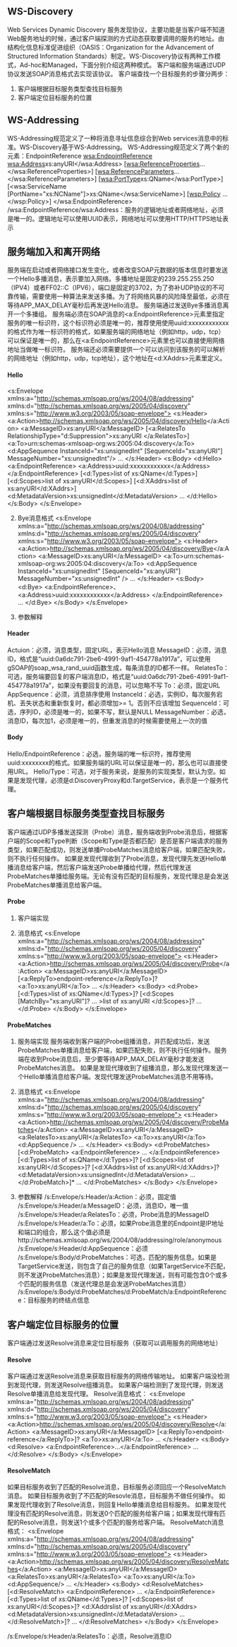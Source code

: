 ## WS-Discovery
Web Services Dynamic Discovery
服务发现协议，主要功能是当客户端不知道Web服务地址的时候，通过客户端探测的方式动态获取要调用的服务的地址。由结构化信息标准促进组织（OASIS：Organization for the Advancement of Structured Information Standards）制定。WS-Discovery协议有两种工作模式，Ad-hoc和Managed，下面分别介绍这两种模式。
客户端和服务端通过UDP协议发送SOAP消息格式去实现该协议。
客户端查找一个目标服务的步骤分两步：
1. 客户端根据目标服务类型查找目标服务
2. 客户端定位目标服务的位置

## WS-Addressing
WS-Addressing规范定义了一种将消息寻址信息综合到Web services消息中的标准。WS-Discovery基于WS-Addressing。
WS-Addressing规范定义了两个新的元素：EndpointReference
<wsa:EndpointReference>
    <wsa:Address>xs:anyURI</wsa:Address>
    [<wsa:ReferenceProperties>... </wsa:ReferenceProperties>]
    [<wsa:ReferenceParameters>... </wsa:ReferenceParameters>]
    [<wsa:PortType>xs:QName</wsa:PortType>]
    [<wsa:ServiceName [PortName="xs:NCName"]>xs:QName</wsa:ServiceName>]
    [<wsp:Policy> ... </wsp:Policy>]
</wsa:EndpointReference>
/wsa:EndpointReference/wsa:Address：服务的逻辑地址或者网络地址，必须是唯一的。逻辑地址可以使用UUID表示，网络地址可以使用HTTP/HTTPS地址表示



## 服务端加入和离开网络
服务端在启动或者网络接口发生变化，或者改变SOAP元数据的版本信息时要发送一个Hello多播消息，表示要加入网络。多播地址是固定的239.255.255.250（IPV4）或者FF02::C（IPV6），端口是固定的3702，为了弥补UDP协议的不可靠传输，需要使用一种算法来发送多播。为了将网络风暴的风险降至最低，必须在等待APP_MAX_DELAY毫秒后再发送Hello消息。
服务端通过发送Bye多播消息离开一个多播组。
服务端必须在SOAP消息的<a:EndpointReference>元素里指定服务的唯一标识符，这个标识符必须是唯一的，推荐使用使用uuid:xxxxxxxxxxxx的格式作为唯一标识符的格式，如果服务端的网络地址（例如http，udp，tcp）可以保证是唯一的，那么在<a:EndpointReference>元素里也可以直接使用网络地址当做唯一标识符。
服务端还必须需要提供一个可以访问到该服务的可以解析的网络地址（例如http，udp，tcp地址），这个地址在<d:XAddrs>元素里定义。

#### Hello
<s:Envelope xmlns:a="http://schemas.xmlsoap.org/ws/2004/08/addressing" 
			xmlns:d="http://schemas.xmlsoap.org/ws/2005/04/discovery" 
			xmlns:s="http://www.w3.org/2003/05/soap-envelope"> 
	<s:Header> 
		<a:Action>http://schemas.xmlsoap.org/ws/2005/04/discovery/Hello</a:Action> 
		<a:MessageID>xs:anyURI</a:MessageID> 
		[<a:RelatesTo RelationshipType="d:Suppression">xs:anyURI </a:RelatesTo>]
		<a:To>urn:schemas-xmlsoap-org:ws:2005:04:discovery</a:To> 
		<d:AppSequence InstanceId="xs:unsignedInt" [SequenceId="xs:anyURI"] MessageNumber="xs:unsignedInt"/> 
		... 
	</s:Header> 
	<s:Body> 
		<d:Hello> 
			<a:EndpointReference>
				<a:Address>uuid:xxxxxxxxxxxx</a:Address>
			</a:EndpointReference> 
			[<d:Types>list of xs:QName</d:Types>]
			[<d:Scopes>list of xs:anyURI</d:Scopes>]
			[<d:XAddrs>list of xs:anyURI</d:XAddrs>]
			<d:MetadataVersion>xs:unsignedInt</d:MetadataVersion> 
			... 
		</d:Hello> 
	</s:Body> 
</s:Envelope> 

2. Bye消息格式
<s:Envelope xmlns:a="http://schemas.xmlsoap.org/ws/2004/08/addressing" 
			xmlns:d="http://schemas.xmlsoap.org/ws/2005/04/discovery" 
			xmlns:s="http://www.w3.org/2003/05/soap-envelope"> 
	<s:Header> 
		<a:Action>http://schemas.xmlsoap.org/ws/2005/04/discovery/Bye</a:Action> 
		<a:MessageID>xs:anyURI</a:MessageID> 
		<a:To>urn:schemas-xmlsoap-org:ws:2005:04:discovery</a:To> 
		<d:AppSequence InstanceId="xs:unsignedInt" [SequenceId="xs:anyURI"] MessageNumber="xs:unsignedInt" /> 
		... 
	</s:Header> 
	<s:Body> 
		<d:Bye> 
			<a:EndpointReference>、
				<a:Address>uuid:xxxxxxxxxxxx</a:Address>
			</a:EndpointReference> 
			... 
		</d:Bye> 
	</s:Body> 
</s:Envelope>

3. 参数解释
#### Header
Actuion：必须，消息类型，固定URL，表示Hello消息
MessageID：必须，消息ID，格式是“uuid:0a6dc791-2be6-4991-9af1-454778a1917a”，可以使用gSOAP的soap_wsa_rand_uuid函数生成，每条消息的ID都不一样。
RelatesTo：可选，服务端要回复的客户端消息ID，格式是“uuid:0a6dc791-2be6-4991-9af1-454778a1917a”，如果没有要回复的消息，可以忽略不写
To：必须，固定URL
AppSequence：必须，消息排序使用
	InstanceId：必选，实例ID，每次服务宕机、丢失状态和重新恢复时，都必须增加>= 1。否则不应该增加 
	SequenceId：可选，序列ID，必须是唯一的，如果不写，默认是NULL
	MessageNumber：必选，消息ID，每次加1，必须是唯一的，但重发消息的时候需要使用上一次的值

#### Body
Hello/EndpointReference：必选，服务端的唯一标识符，推荐使用uuid:xxxxxxxx的格式。如果服务端的URL可以保证是唯一的，那么也可以直接使用URL。
Hello/Type：可选，对于服务来说，是服务的实现类型，默认为空。如果是发现代理，必须是d:DiscoveryProxy和d:TargetService，表示是一个服务代理。








## 客户端根据目标服务类型查找目标服务
客户端通过UDP多播发送探测（Probe）消息，服务端收到Probe消息后，根据客户端的Scope和Type判断（Scope和Type是否都匹配）是否是客户端请求的服务类型，如果匹配成功，则发送单播ProbeMatches消息给客户端，如果匹配失败，则不执行任何操作。
如果是发现代理收到了Probe消息，发现代理先发送Hello单播消息给客户端，然后客户端发送Probe单播给代理，然后代理发送ProbeMatches单播给服务端。无论有没有匹配的目标服务，发现代理总是会发送ProbeMatches单播消息给客户端。

#### Probe
1. 客户端实现

2. 消息格式
<s:Envelope xmlns:a="http://schemas.xmlsoap.org/ws/2004/08/addressing" 
			xmlns:d="http://schemas.xmlsoap.org/ws/2005/04/discovery" 
			xmlns:s="http://www.w3.org/2003/05/soap-envelope"> 
	<s:Header> 
		<a:Action>http://schemas.xmlsoap.org/ws/2005/04/discovery/Probe</a:Action> 
		<a:MessageID>xs:anyURI</a:MessageID> 
		[<a:ReplyTo>endpoint-reference</a:ReplyTo>]? 
		<a:To>xs:anyURI</a:To> 
		... 
	</s:Header> 
	<s:Body> 
		<d:Probe> 
			[<d:Types>list of xs:QName</d:Types>]? 
			[<d:Scopes [MatchBy="xs:anyURI"]? ... >list of xs:anyURI </d:Scopes>]? 
			... 
		</d:Probe> 
	</s:Body> 
</s:Envelope> 

#### ProbeMatches
1. 服务端实现
服务端收到客户端的Probe组播消息，并匹配成功后，发送ProbeMatches单播消息给客户端，如果匹配失败，则不执行任何操作。服务端在收到Probe消息后，至少要等待APP_MAX_DELAY毫秒才能发送ProbeMatches消息。
如果是发现代理收到了组播消息，那么发现代理发送一个Hello单播消息给客户端。发现代理发送ProbeMatches消息不用等待。

2. 消息格式
<s:Envelope xmlns:a="http://schemas.xmlsoap.org/ws/2004/08/addressing" 
			xmlns:d="http://schemas.xmlsoap.org/ws/2005/04/discovery" 
			xmlns:s="http://www.w3.org/2003/05/soap-envelope"> 
	<s:Header> 
		<a:Action>http://schemas.xmlsoap.org/ws/2005/04/discovery/ProbeMatches</a:Action> 
		<a:MessageID>xs:anyURI</a:MessageID> 
		<a:RelatesTo>xs:anyURI</a:RelatesTo> 
		<a:To>xs:anyURI</a:To> 
		<d:AppSequence /> 
		... 
	</s:Header> 
	<s:Body> 
		<d:ProbeMatches> 
			[<d:ProbeMatch> 
				<a:EndpointReference> ... </a:EndpointReference> 
				[<d:Types>list of xs:QName</d:Types>]? 
				[<d:Scopes>list of xs:anyURI</d:Scopes>]? 
				[<d:XAddrs>list of xs:anyURI</d:XAddrs>]? 
				<d:MetadataVersion>xs:unsignedInt</d:MetadataVersion> 
				... 
			</d:ProbeMatch>]* 
			... 
		</d:ProbeMatches> 
	</s:Body> 
</s:Envelope> 

3. 参数解释
/s:Envelope/s:Header/a:Action：必须，固定值
/s:Envelope/s:Header/a:MessageID：必须，消息ID，唯一值
/s:Envelope/s:Header/a:RelatesTo：必须，Probe消息的MessageID
/s:Envelope/s:Header/a:To：必须，如果Probe消息里的Endpoint是IP地址和端口的组合，那么这个值必须是http://schemas.xmlsoap.org/ws/2004/08/addressing/role/anonymous
/s:Envelope/s:Header/d:AppSequence：必须
/s:Envelope/s:Body/d:ProbeMatches：可选，匹配的服务信息。如果是TargetService发送，则包含了自己的服务信息（如果TargetService不匹配，则不发送ProbeMatches消息）；如果是发现代理发送，则有可能包含0个或多个匹配的服务信息（发送代理总是会发送ProbeMatches消息）
/s:Envelope/s:Body/d:ProbeMatches/d:ProbeMatch/a:EndpointReference：目标服务的终结点信息




## 客户端定位目标服务的位置
客户端通过发送Resolve消息来定位目标服务（获取可以调用服务的网络地址）

#### Resolve
客户端通过发送Resolve消息来获取目标服务的网络传输地址。
如果客户端没检测到发现代理，则发送Resolve组播消息。
如果客户端检测到了发现代理，则发送Resolve单播消息给发现代理。
Resolve消息格式：
<s:Envelope xmlns:a="http://schemas.xmlsoap.org/ws/2004/08/addressing" 
			xmlns:d="http://schemas.xmlsoap.org/ws/2005/04/discovery" 
			xmlns:s="http://www.w3.org/2003/05/soap-envelope"> 
	<s:Header> 
		<a:Action>http://schemas.xmlsoap.org/ws/2005/04/discovery/Resolve</a:Action> 
		<a:MessageID>xs:anyURI</a:MessageID> 
		[<a:ReplyTo>endpoint-reference</a:ReplyTo>]? 
		<a:To>xs:anyURI</a:To> 
		... 
	</s:Header> 
	<s:Body> 
		<d:Resolve> 
			<a:EndpointReference>...</a:EndpointReference>
			... 
		</d:Resolve> 
	</s:Body> 
</s:Envelope> 


#### ResolveMatch
如果目标服务收到了匹配的Resolve消息，目标服务必须回应一个ResolveMatch消息。
如果目标服务收到了不匹配的Resovle消息，目标服务不做任何操作。
如果发现代理收到了Resolve消息，则回复Hello单播消息给目标服务。
如果发现代理没有匹配的Resolve消息，则发送0个匹配的服务给客户端；如果发现代理有匹配的Resolve消息，则发送1个或多个匹配的服务给客户端。
ResolveMatch消息格式：
<s:Envelope xmlns:a="http://schemas.xmlsoap.org/ws/2004/08/addressing" 
			xmlns:d="http://schemas.xmlsoap.org/ws/2005/04/discovery" 
			xmlns:s="http://www.w3.org/2003/05/soap-envelope"> 
	<s:Header> 
		<a:Action>http://schemas.xmlsoap.org/ws/2005/04/discovery/ResolveMatches</a:Action> 
		<a:MessageID>xs:anyURI</a:MessageID> 
		<a:RelatesTo>xs:anyURI</a:RelatesTo> 
		<a:To>xs:anyURI</a:To> 
		<d:AppSequence/> 
		 ... 
	</s:Header> 
	<s:Body> 
		<d:ResolveMatches> 
			[<d:ResolveMatch>
				<a:EndpointReference> ... </a:EndpointReference> 
				[<d:Types>list of xs:QName</d:Types>]? 
				[<d:Scopes>list of xs:anyURI</d:Scopes>]? 
				<d:XAddrslist of xs:anyURI</d:XAddrs> 
				<d:MetadataVersion>xs:unsignedInt</d:MetadataVersion> 
				... 
			</d:ResolveMatch>]? 
			... 
		</d:ResolveMatches> 
	</s:Body> 
</s:Envelope> 

/s:Envelope/s:Header/a:RelatesTo：必须，Resolve消息ID
